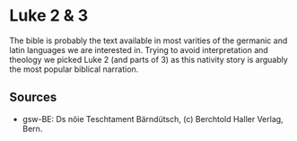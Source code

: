 Luke 2 & 3
==========
The bible is probably the text available in most varities of the germanic and latin languages we are interested in. Trying to avoid interpretation and theology we picked Luke 2 (and parts of 3) as this nativity story is arguably the most popular biblical narration.

Sources
-------
* gsw-BE: Ds nöie Teschtament Bärndütsch, (c) Berchtold Haller Verlag, Bern.
